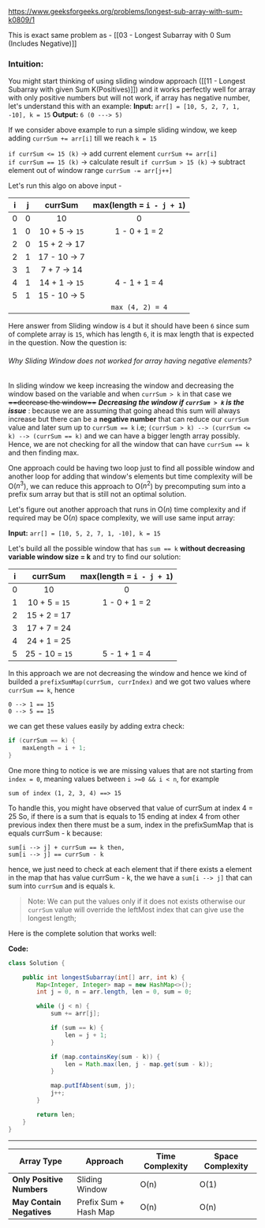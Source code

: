 https://www.geeksforgeeks.org/problems/longest-sub-array-with-sum-k0809/1

This is exact same problem as - [[03 - Longest Subarray with 0 Sum (Includes Negative)]]
### Intuition:

You might start thinking of using sliding window approach ([[11 - Longest Subarray with given Sum K(Positives)]]) and it works perfectly well for array with only positive numbers but will not work, if array has negative number, let's understand this with an example:
**Input:** `arr[] = [10, 5, 2, 7, 1, -10], k = 15`
**Output:** `6 (0 ---> 5)`

If we consider above example to run a simple sliding window, we keep adding `currSum += arr[i]` till we reach `k = 15`

`if currSum <= 15 (k)` $\to$ add current element `currSum += arr[i]`  
`if currSum == 15 (k)` $\to$ calculate result
`if currSum > 15 (k)` $\to$ subtract element out of window range `currSum -= arr[j++]` 

Let's run this algo on above input -

|  i  |  j  |      currSum      | max(length = `i - j + 1`) |
| :-: | :-: | :---------------: | :-----------------------: |
|  0  |  0  |        10         |             0             |
|  1  |  0  | 10 + 5 $\to$ `15` |       1 - 0 + 1 = 2       |
|  2  |  0  |  15 + 2 $\to$ 17  |                           |
|  2  |  1  |  17 - 10 $\to$ 7  |                           |
|  3  |  1  |  7 + 7 $\to$ 14   |                           |
|  4  |  1  | 14 + 1 $\to$ `15` |       4 - 1 + 1 = 4       |
|  5  |  1  |  15 - 10 $\to$ 5  |                           |
|     |     |                   |     `max (4, 2) = 4`      |

Here answer from Sliding window is `4` but it should have been `6` since sum of complete array is `15`, which has length `6`, it is max length that is expected in the question. Now the question is:

###### Why Sliding Window does not worked for array having negative elements?

In sliding window we keep increasing the window and decreasing the window based on the variable and when `currSum > k` in that case we ~~==decrease the window==~~
_**Decreasing the window if  `currSum > k` is the issue**_ : because we are assuming that going ahead this sum will always increase but there can be a **negative number** that can reduce our `currSum` value and later sum up to `currSum == k` i.e; 
`(currSum > k) --> (currSum <= k) --> (currSum == k)` and we can have a bigger length array possibly. Hence, we are not checking for all the window that can have `currSum == k` and then finding max.

One approach could be having two loop just to find all possible window and another loop for adding that window's elements but time complexity will be O($n^3$), we can reduce this approach to O($n^2$) by precomputing sum into a prefix sum array but that is still not an optimal solution.

Let's figure out another approach that runs in O($n$) time complexity and if required may be O($n$) space complexity, we will use same input array:

**Input:** `arr[] = [10, 5, 2, 7, 1, -10], k = 15`

Let's build all the possible window that has `sum == k` **without decreasing variable window size = k** and try to find our solution:

|  i  |    currSum     | max(length = `i - j + 1`) |
| :-: | :------------: | :-----------------------: |
|  0  |       10       |             0             |
|  1  | 10 + 5 = `15`  |       1 - 0 + 1 = 2       |
|  2  |  15 + 2 = 17   |                           |
|  3  |  17 + 7 = 24   |                           |
|  4  |  24 + 1 = 25   |                           |
|  5  | 25 - 10 = `15` |       5 - 1 + 1 = 4       |
In this approach we are not decreasing the window and hence we kind of builded a `prefixSumMap(currSum, currIndex)` and we got two values where `currSum == k`, hence

```text
0 --> 1 == 15
0 --> 5 == 15
```

we can get these values easily by adding extra check:
```java 
if (currSum == k) {
	maxLength = i + 1;
}
```

One more thing to notice is we are missing values that are not starting from `index = 0`, meaning values between `i >=0 && i < n`, for example

```text
sum of index (1, 2, 3, 4) ==> 15
```

To handle this, you might have observed that value of currSum at index 4 = 25
So, if there is a sum that is equals to 15 ending at index 4 from other previous index then there must be a sum, index in the prefixSumMap that is equals currSum - k because:

```text
sum[i --> j] + currSum == k then, 
sum[i --> j] == currSum - k
```

hence, we just need to check at each element that if there exists a element in the map that has value currSum - k, the we have a `sum[i --> j]` that can sum into `currSum` and is equals `k`.

>Note: We can put the values only if it does not exists otherwise our `currSum` value will override the leftMost index that can give use the longest length;

Here is the complete solution that works well:

**Code:**

```java
class Solution {

    public int longestSubarray(int[] arr, int k) {
        Map<Integer, Integer> map = new HashMap<>();
        int j = 0, n = arr.length, len = 0, sum = 0;

        while (j < n) {
            sum += arr[j];

            if (sum == k) {
                len = j + 1;
            }

            if (map.containsKey(sum - k)) {
                len = Math.max(len, j - map.get(sum - k));
            }

            map.putIfAbsent(sum, j);
            j++;
        }

        return len;
    }
}

```

---

| Array Type                | Approach              | Time Complexity | Space Complexity |
| ------------------------- | --------------------- | --------------- | ---------------- |
| **Only Positive Numbers** | Sliding Window        | O(n)            | O(1)             |
| **May Contain Negatives** | Prefix Sum + Hash Map | O(n)            | O(n)             |

